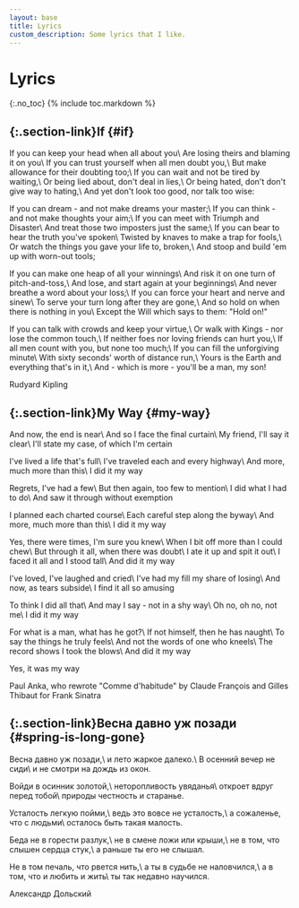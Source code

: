 ```yaml
---
layout: base
title: Lyrics
custom_description: Some lyrics that I like.
---
```

# Lyrics
{:.no_toc}
{% include toc.markdown %}

## [](#if){:.section-link}If {#if}
If you can keep your head when all about you\\
Are losing theirs and blaming it on you\\
If you can trust yourself when all men doubt you,\\
But make allowance for their doubting too;\\
If you can wait and not be tired by waiting,\\
Or being lied about, don't deal in lies,\\
Or being hated, don't don't give way to hating,\\
And yet don't look too good, nor talk too wise:

If you can dream - and not make dreams your master;\\
If you can think - and not make thoughts your aim;\\
If you can meet with Triumph and Disaster\\
And treat those two imposters just the same;\\
If you can bear to hear the truth you've spoken\\
Twisted by knaves to make a trap for fools,\\
Or watch the things you gave your life to, broken,\\
And stoop and build 'em up with worn-out tools;

If you can make one heap of all your winnings\\
And risk it on one turn of pitch-and-toss,\\
And lose, and start again at your beginnings\\
And never breathe a word about your loss;\\
If you can force your heart and nerve and sinew\\
To serve your turn long after they are gone,\\
And so hold on when there is nothing in you\\
Except the Will which says to them: "Hold on!"

If you can talk with crowds and keep your virtue,\\
Or walk with Kings - nor lose the common touch,\\
If neither foes nor loving friends can hurt you,\\
If all men count with you, but none too much;\\
If you can fill the unforgiving minute\\
With sixty seconds' worth of distance run,\\
Yours is the Earth and everything that's in it,\\
And - which is more - you'll be a man, my son!

<span class="insignificant">Rudyard Kipling</span>

## [](#my-way){:.section-link}My Way {#my-way}
And now, the end is near\\
And so I face the final curtain\\
My friend, I'll say it clear\\
I'll state my case, of which I'm certain

I've lived a life that's full\\
I've traveled each and every highway\\
And more, much more than this\\
I did it my way

Regrets, I've had a few\\
But then again, too few to mention\\
I did what I had to do\\
And saw it through without exemption

I planned each charted course\\
Each careful step along the byway\\
And more, much more than this\\
I did it my way

Yes, there were times, I'm sure you knew\\
When I bit off more than I could chew\\
But through it all, when there was doubt\\
I ate it up and spit it out\\
I faced it all and I stood tall\\
And did it my way

I've loved, I've laughed and cried\\
I've had my fill my share of losing\\
And now, as tears subside\\
I find it all so amusing

To think I did all that\\
And may I say - not in a shy way\\
Oh no, oh no, not me\\
I did it my way

For what is a man, what has he got?\\
If not himself, then he has naught\\
To say the things he truly feels\\
And not the words of one who kneels\\
The record shows I took the blows\\
And did it my way

Yes, it was my way

<span class="insignificant">Paul Anka, who rewrote "Comme d'habitude" by Claude François and Gilles Thibaut for Frank Sinatra</span>

## [](#spring-is-long-gone){:.section-link}Весна давно уж позади {#spring-is-long-gone}
Весна давно уж позади,\\
и лето жаркое далеко.\\
В осенний вечер не сиди\\
и не смотри на дождь из окон.

Войди в осинник золотой,\\
неторопливость увяданья\\
откроет вдруг перед тобой\\
природы честность и старанье.

Усталость легкую пойми,\\
ведь это вовсе не усталость,\\
а сожаленье, что с людьми\\
осталось быть такая малость.

Беда не в горести разлук,\\
не в смене ложи или крыши,\\
не в том, что слышен сердца стук,\\
а раньше ты его не слышал.

Не в том печаль, что рвется нить,\\
а ты в судьбе не наловчился,\\
а в том, что и любить и жить\\
ты так недавно научился.

<span class="insignificant">Александр Дольский</span>
